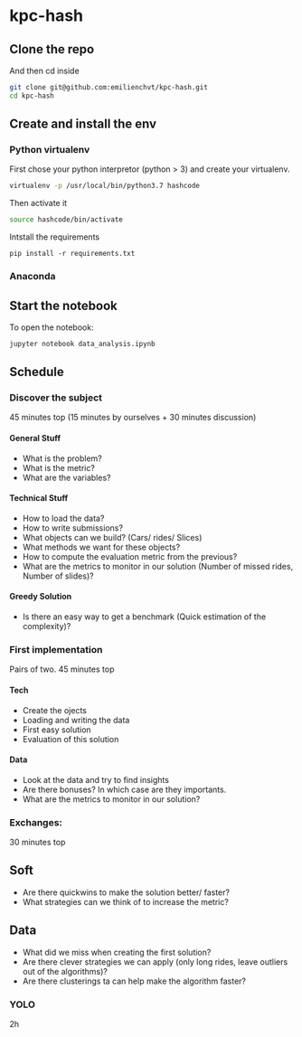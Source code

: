 # kpc-hash

## Clone the repo

And then cd inside

```bash
git clone git@github.com:emilienchvt/kpc-hash.git
cd kpc-hash
```

## Create and install the env

### Python virtualenv

First chose your python interpretor (python > 3) and create your virtualenv.

```bash
virtualenv -p /usr/local/bin/python3.7 hashcode
```

Then activate it

```bash
source hashcode/bin/activate
```

Intstall the requirements

```
pip install -r requirements.txt
```


### Anaconda

## Start the notebook

To open the notebook:

```bash
jupyter notebook data_analysis.ipynb
```

## Schedule

### Discover the subject

45 minutes top (15 minutes by ourselves + 30 minutes discussion)

#### General Stuff
* What is the problem?
* What is the metric?
* What are the variables?

#### Technical Stuff
* How to load the data?
* How to write submissions?
* What objects can we build? (Cars/ rides/ Slices)
* What methods we want for these objects?
* How to compute the evaluation metric from the previous?
* What are the metrics to monitor in our solution (Number of missed rides, Number of slides)?

#### Greedy Solution
* Is there an easy way to get a benchmark (Quick estimation of the complexity)?

### First implementation

Pairs of two.
45 minutes top

#### Tech
* Create the ojects
* Loading and writing the data
* First easy solution
* Evaluation of this solution

#### Data
* Look at the data and try to find insights
* Are there bonuses? In which case are they importants.
* What are the metrics to monitor in our solution?


### Exchanges:

30 minutes top

## Soft
* Are there quickwins to make the solution better/ faster?
* What strategies can we think of to increase the metric?


## Data
* What did we miss when creating the first solution?
* Are there clever strategies we can apply (only long rides, leave outliers out of the algorithms)?
* Are there clusterings ta can help make the algorithm faster?

### YOLO

2h